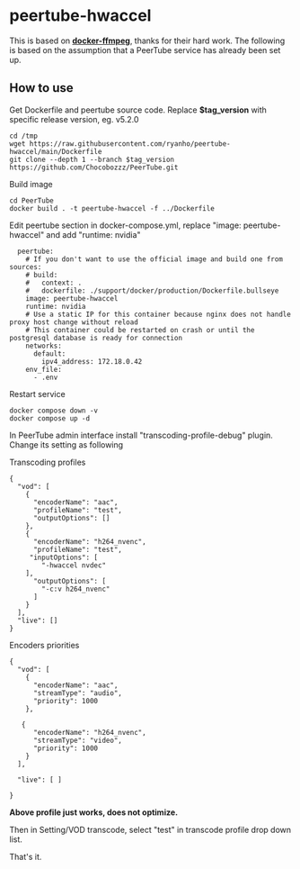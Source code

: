 
# peertube-hwaccel
This is based on **[docker-ffmpeg](https://github.com/linuxserver/docker-ffmpeg)**, thanks for their hard work. The following is based on the assumption that a PeerTube service has already been set up.

## How to use

Get Dockerfile and peertube source code. Replace **$tag_version** with specific release version, eg. v5.2.0

    cd /tmp
    wget https://raw.githubusercontent.com/ryanho/peertube-hwaccel/main/Dockerfile
    git clone --depth 1 --branch $tag_version https://github.com/Chocobozzz/PeerTube.git

Build image

    cd PeerTube
    docker build . -t peertube-hwaccel -f ../Dockerfile

Edit peertube section in docker-compose.yml, replace "image: peertube-hwaccel" and add "runtime: nvidia"

      peertube:
        # If you don't want to use the official image and build one from sources:
        # build:
        #   context: .
        #   dockerfile: ./support/docker/production/Dockerfile.bullseye
        image: peertube-hwaccel
        runtime: nvidia
        # Use a static IP for this container because nginx does not handle proxy host change without reload
        # This container could be restarted on crash or until the postgresql database is ready for connection
        networks:
          default:
            ipv4_address: 172.18.0.42
        env_file:
          - .env

Restart service

    docker compose down -v
    docker compose up -d


In PeerTube admin interface install "transcoding-profile-debug" plugin. Change its setting as following

Transcoding profiles

    {
      "vod": [
        {
          "encoderName": "aac",
          "profileName": "test",
          "outputOptions": []
        },
        {
          "encoderName": "h264_nvenc",
          "profileName": "test",
         "inputOptions": [
            "-hwaccel nvdec"
        ],
          "outputOptions": [
            "-c:v h264_nvenc"
          ]
        }
      ],
      "live": []
    }

Encoders priorities

    {
      "vod": [
        {
          "encoderName": "aac",
          "streamType": "audio",
          "priority": 1000
        },
    
       {
          "encoderName": "h264_nvenc",
          "streamType": "video",
          "priority": 1000
        }
      ],
    
      "live": [ ]
    
    }

**Above profile just works, does not optimize.**

Then in Setting/VOD transcode, select "test" in transcode profile drop down list.

That's it.
